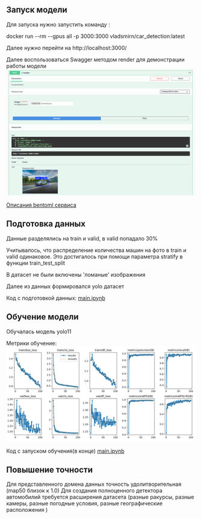 ## Запуск модели

Для запуска нужно запустить команду :

docker run --rm --gpus all -p 3000:3000 vladsmirn/car_detection:latest

Далее нужно перейти на http://localhost:3000/

Далее воспользоваться Swagger методом render для демонстрации работы модели 
![alt text](https://github.com/VladSmirN/Complex_Systems/blob/master/2024-11-02_11-46_1.png) 

[Описания bentoml сервиса](https://github.com/VladSmirN/Complex_Systems/tree/master/inference/ml)

## Подготовка данных 
Данные разделялись на train и valid, в valid попадало 30%

Учитывалось, что распределение количества машин на фото в train и valid одинаковое. Это достигалось при помощи параметра stratify в функции train_test_split 

В датасет не были включены 'ломаные' изображения

Далее из данных формировался yolo датасет 

Код с подготовкой данных:
[main.ipynb](https://github.com/VladSmirN/Complex_Systems/blob/master/main.ipynb)

## Обучение модели
Обучалась модель yolo11 

Метрики обучение:
![alt text](https://github.com/VladSmirN/Complex_Systems/blob/master/results.png) 

Код с запуском обучения(в конце)
[main.ipynb](https://github.com/VladSmirN/Complex_Systems/blob/master/main.ipynb)

## Повышение точности
Для представленного домена данных точность удолитворительная (map50 близок к 1.0) 
Для создания полноценного детектора автомобилий требуется расширения датасета (разные ракурсы, разные камеры, разные погодные условия, разные географические расположения )
